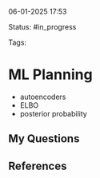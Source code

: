 

06-01-2025 17:53

Status: #in_progress

Tags:

# ML Planning

- autoencoders
- ELBO
- posterior probability

## My Questions


## References

